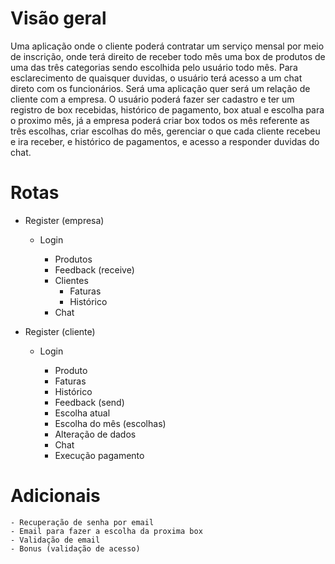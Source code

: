 # Visão geral

Uma aplicação onde o cliente poderá contratar um serviço mensal por meio de inscrição, onde terá direito de receber todo mês uma box de produtos de uma das três categorias sendo escolhida pelo usuário todo mês.
Para esclarecimento de quaisquer duvidas, o usuário terá acesso a um chat direto com os funcionários.
Será uma aplicação quer será um relação de cliente com a empresa. O usuário poderá fazer ser cadastro e ter um registro de box recebidas, histórico de pagamento, box atual e escolha para o proximo mês, já a empresa poderá criar box todos os mês referente as três escolhas, criar escolhas do mês, gerenciar o que cada cliente recebeu e ira receber, e histórico de pagamentos, e acesso a responder duvidas do chat.

# Rotas

- Register (empresa)

  - Login

    - Produtos
    - Feedback (receive)
    - Clientes
      - Faturas
      - Histórico
    - Chat

- Register (cliente)

  - Login

    - Produto
    - Faturas
    - Histórico
    - Feedback (send)
    - Escolha atual
    - Escolha do mês (escolhas)
    - Alteração de dados
    - Chat
    - Execução pagamento

# Adicionais

    - Recuperação de senha por email
    - Email para fazer a escolha da proxima box
    - Validação de email
    - Bonus (validação de acesso)
